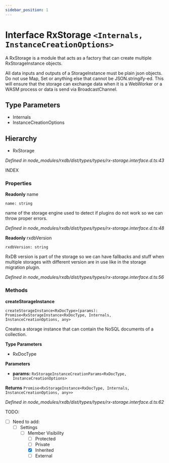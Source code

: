 ```yaml
---
sidebar_position: 1
---
```


# Interface RxStorage ```<Internals, InstanceCreationOptions>```

A RxStorage is a module that acts as a factory that can create multiple RxStorageInstance objects.

All data inputs and outputs of a StorageInstance must be plain json objects. Do not use Map, Set or anything else that cannot be JSON.stringify-ed. This will ensure that the storage can exchange data when it is a WebWorker or a WASM process or data is send via BroadcastChannel.


## Type Parameters
- Internals
- InstanceCreationOptions

## Hierarchy
- RxStorage

_Defined in node_modules/rxdb/dist/types/types/rx-storage.interface.d.ts:43_

INDEX

### Properties

**Readonly** name

```
name: string
```

name of the storage engine used to detect if plugins do not work so we can throw proper errors.

_Defined in node_modules/rxdb/dist/types/types/rx-storage.interface.d.ts:48_

**Readonly** rxdbVersion

```
rxdbVersion: string
```

RxDB version is part of the storage so we can have fallbacks and stuff when multiple storages with different version are in use like in the storage migration plugin.

_Defined in node_modules/rxdb/dist/types/types/rx-storage.interface.d.ts:56_


### Methods
**createStorageInstance**

```
createStorageInstance<RxDocType>(params): Promise<RxStorageInstance<RxDocType, Internals, InstanceCreationOptions, any>
```
Creates a storage instance that can contain the NoSQL documents of a collection.

**Type Parameters**
- RxDocType

**Parameters**
- **params:** ```RxStorageInstanceCreationParams<RxDocType, InstanceCreationOptions>```

**Returns** ```Promise<RxStorageInstance<RxDocType, Internals, InstanceCreationOptions, any>>```

_Defined in node_modules/rxdb/dist/types/types/rx-storage.interface.d.ts:62_

TODO: 
- [ ] Need to add:
    - [ ] Settings
        - [ ] Member Visibility
          - [ ] Protected
          - [ ] Private
          - [x] Inherited
          - [ ] External 